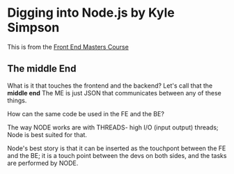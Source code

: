 # Digging into Node.js by Kyle Simpson

This is from the [Front End Masters Course](https://frontendmasters.com/courses/digging-into-node/introduction/)

## The middle End
What is it that touches the frontend and the backend? Let's call that the **middle end**
The ME is just JSON that communicates between any of these things.

How can the same code be used in the FE and the BE?

The way NODE works are with THREADS- high I/O (input output) threads; Node is best suited for that.

Node's best story is that it can be inserted as the touchpont between the FE and the BE; it is a touch point between the devs on both sides, and the tasks are performed by NODE.

